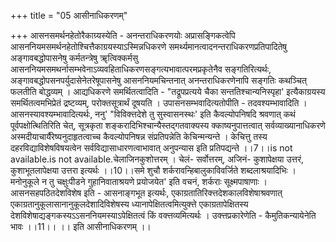 +++
title = "05 आसीनाधिकरणम्"

+++
आसनसमर्थनहेतोरैकाग्र्यस्येति - अनन्तराधिकरणयोः अप्रासङ्गिकत्वेपि आसननियमसमर्थनहेतोश्चित्तैकाग्रयस्याऽस्मिन्नधिकरणे समर्थ्यमानत्वादनन्तराधिकरणप्रतिपादितेषु अङ्गावबद्धोपासनेषु कर्मतन्त्रेषु ॠत्विक्कर्मसु आसननियमसमथर्नासम्भवेनाऽव्यवहिताधिकरणसङ्गत्यभावात्परमप्रकृतेनैव सङ्गतिरित्यर्थः, अङ्गावबद्धोपसनपर्युदासेनेतरेषूपासनेषु आसननियमचिन्तनात् अनन्तराधिकरणेनापि सङ्गतिः कथञ्चित् फलतीति बोद्धव्यम् । आद्यधिकरणे समर्थितत्वादिति - "तद्रूपप्रत्यये चैका सन्ततिश्चान्यनिस्पृहा' इत्यैकाग्रयस्य समर्थितत्वमभिप्रेतं द्रष्टव्यम्, परोक्तसूत्रार्थं दूषयति । उपासनसम्भवादित्यतोपीति - तदवश्यम्भावादिति । आसनस्यावश्यम्भावादित्यर्थः, ननु' "विविक्त्तदेशे तु सुस्वासनस्थः' इति कैवल्योपनिषदि श्रवणात् कथं पूर्वपक्षोत्थितिरिति चेत्, सूत्रकृता शङ्करादिभिश्चान्यैस्तद्गतवाक्यस्य क्काष्यनुपात्तत्वात् सर्वव्याख्यानाधिकरणे अस्मदीयाचार्यैरेष्यनुदाहृतत्वाच्च कैवल्योपनिषन्न संप्रतिपन्नेति केचिन्मन्यन्ते । केचित्तु तस्य दहरविद्याविशेषविषयत्वेन सर्वविद्यासाधारणत्वाभावात् अनुपन्यास इति प्रतिपद्यन्ते ।।7।।is not available.is not available.चेलाजिनकुशोत्तरम् । चेलं- सर्वोत्तरम्, अजिनं- कुशापेक्षया उत्तरं, कुशाभूतलापेक्षया उत्तरा इत्यर्थः ।।10।।समे शुचौ शर्करावन्हिबालुकाविवर्जिते शब्दलाश्रयादिभिः । मनोनुकूले न तु चक्षुःपीडने गुहानिवाताश्रयणे प्रयोजयेत' इति वचनं, शर्कराः सूक्ष्मपाषाणाः । आसनसहपठितदेशविशेष इति - आसनाङ्गभूत इत्यर्थः, एकाग्रतातिरिक्त्तदेशकालविशेषाश्रवणात् एकाग्रतानुकूलासानानुकूलदेशादिविशेषस्य ध्यानापेक्षितत्वमित्युक्त्ते एकाग्रतापेक्षितस्य देशविशेषाद्यङ्गकस्यऽऽसननियमस्याऽपेक्षितत्वं किं वक्त्तव्यमित्यर्थः । उक्त्तप्रकारेणेति - कैमुतिकन्यायेनेति भावः ।।11।। ।। इति आसीनाधिकरणम् ।।
